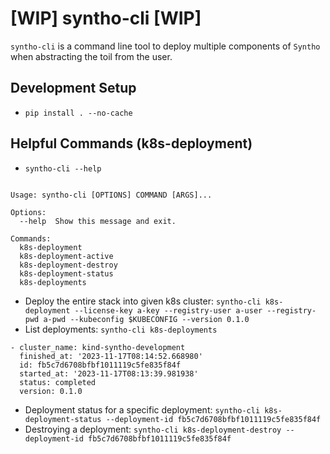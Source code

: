# [WIP] syntho-cli [WIP]

`syntho-cli` is a command line tool to deploy multiple components of `Syntho` when abstracting the
toil from the user.

## Development Setup

- `pip install . --no-cache`

## Helpful Commands (k8s-deployment)

- `syntho-cli --help`

```

Usage: syntho-cli [OPTIONS] COMMAND [ARGS]...

Options:
  --help  Show this message and exit.

Commands:
  k8s-deployment
  k8s-deployment-active
  k8s-deployment-destroy
  k8s-deployment-status
  k8s-deployments

```

- Deploy the entire stack into given k8s cluster: `syntho-cli k8s-deployment --license-key a-key --registry-user a-user --registry-pwd a-pwd --kubeconfig $KUBECONFIG --version 0.1.0`
- List deployments: `syntho-cli k8s-deployments`

```
- cluster_name: kind-syntho-development
  finished_at: '2023-11-17T08:14:52.668980'
  id: fb5c7d6708bfbf1011119c5fe835f84f
  started_at: '2023-11-17T08:13:39.981938'
  status: completed
  version: 0.1.0
```

- Deployment status for a specific deployment: `syntho-cli k8s-deployment-status --deployment-id fb5c7d6708bfbf1011119c5fe835f84f`
- Destroying a deployment: `syntho-cli k8s-deployment-destroy --deployment-id fb5c7d6708bfbf1011119c5fe835f84f`
